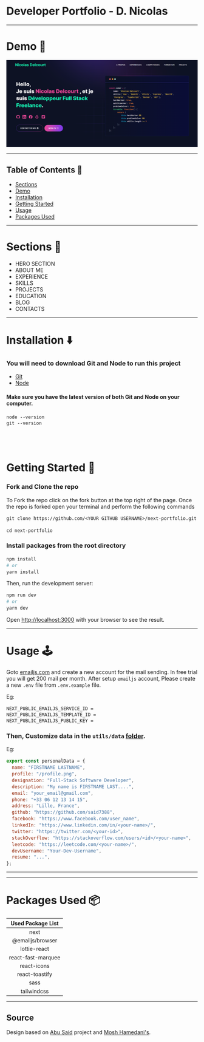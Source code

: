 # Developer Portfolio - D. Nicolas

---

# Demo :movie_camera:

![](./public/image/screenshot.png)

---

## Table of Contents :scroll:

- [Sections](#sections-bookmark)
- [Demo](#demo-movie_camera)
- [Installation](#installation-arrow_down)
- [Getting Started](#getting-started-dart)
- [Usage](#usage-joystick)
- [Packages Used](#packages-used-package)

---

# Sections :bookmark:

- HERO SECTION
- ABOUT ME
- EXPERIENCE
- SKILLS
- PROJECTS
- EDUCATION
- BLOG
- CONTACTS

---

# Installation :arrow_down:

### You will need to download Git and Node to run this project

- [Git](https://git-scm.com/downloads)
- [Node](https://nodejs.org/en/download/)

#### Make sure you have the latest version of both Git and Node on your computer.

```
node --version
git --version
```

## <br />

# Getting Started :dart:

### Fork and Clone the repo

To Fork the repo click on the fork button at the top right of the page. Once the repo is forked open your terminal and perform the following commands

```
git clone https://github.com/<YOUR GITHUB USERNAME>/next-portfolio.git

cd next-portfolio
```

### Install packages from the root directory

```bash
npm install
# or
yarn install
```

Then, run the development server:

```bash
npm run dev
# or
yarn dev
```

Open [http://localhost:3000](http://localhost:3000) with your browser to see the result.

---

# Usage :joystick:

Goto [emailjs.com](https://www.emailjs.com/) and create a new account for the mail sending. In free trial you will get 200 mail per month. After setup `emailjs` account, Please create a new `.env` file from `.env.example` file.

Eg:

```env
NEXT_PUBLIC_EMAILJS_SERVICE_ID =
NEXT_PUBLIC_EMAILJS_TEMPLATE_ID =
NEXT_PUBLIC_EMAILJS_PUBLIC_KEY =
```

### Then, Customize data in the `utils/data` [folder](https://github.com/said7388/next-portfolio/tree/main/utils/data).

Eg:

```javascript
export const personalData = {
  name: "FIRSTNAME LASTNAME",
  profile: "/profile.png",
  designation: "Full-Stack Software Developer",
  description: "My name is FIRSTNAME LAST....",
  email: "your_email@gmail.com",
  phone: "+33 06 12 13 14 15",
  address: "Lille, France",
  github: "https://github.com/said7388",
  facebook: "https://www.facebook.com/user_name",
  linkedIn: "https://www.linkedin.com/in/<your-name>/",
  twitter: "https://twitter.com/<your-id>",
  stackOverflow: "https://stackoverflow.com/users/<id>/<your-name>",
  leetcode: "https://leetcode.com/<your-name>/",
  devUsername: "Your-Dev-Username",
  resume: "...",
};
```

---

---

# Packages Used :package:

| Used Package List  |
| :----------------: |
|        next        |
|  @emailjs/browser  |
|    lottie-react    |
| react-fast-marquee |
|    react-icons     |
|   react-toastify   |
|        sass        |
|    tailwindcss     |

---

## Source

Design based on [Abu Said](https://dev.to/said7388/build-an-awesome-next-portfolio-website-4cj9?ref=dailydev) project and [Mosh Hamedani's](https://codewithmosh.com/).
